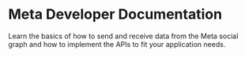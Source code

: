# Meta Developer Documentation

Learn the basics of how to send and receive data from the Meta social graph and how to implement the APIs to fit your application needs.

